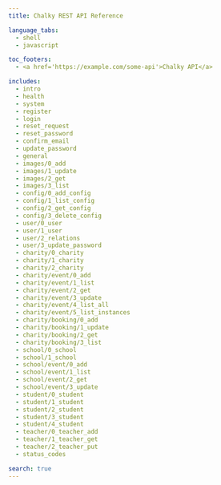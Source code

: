 ```yaml
---
title: Chalky REST API Reference

language_tabs:
  - shell
  - javascript

toc_footers:
  - <a href='https://example.com/some-api'>Chalky API</a>

includes:
  - intro
  - health
  - system
  - register
  - login
  - reset_request
  - reset_password
  - confirm_email
  - update_password
  - general
  - images/0_add
  - images/1_update
  - images/2_get
  - images/3_list
  - config/0_add_config
  - config/1_list_config
  - config/2_get_config
  - config/3_delete_config
  - user/0_user
  - user/1_user
  - user/2_relations
  - user/3_update_password
  - charity/0_charity
  - charity/1_charity
  - charity/2_charity
  - charity/event/0_add
  - charity/event/1_list
  - charity/event/2_get
  - charity/event/3_update
  - charity/event/4_list_all
  - charity/event/5_list_instances
  - charity/booking/0_add
  - charity/booking/1_update
  - charity/booking/2_get
  - charity/booking/3_list
  - school/0_school
  - school/1_school
  - school/event/0_add
  - school/event/1_list
  - school/event/2_get
  - school/event/3_update
  - student/0_student
  - student/1_student
  - student/2_student
  - student/3_student
  - student/4_student
  - teacher/0_teacher_add
  - teacher/1_teacher_get
  - teacher/2_teacher_put
  - status_codes

search: true
---
```

